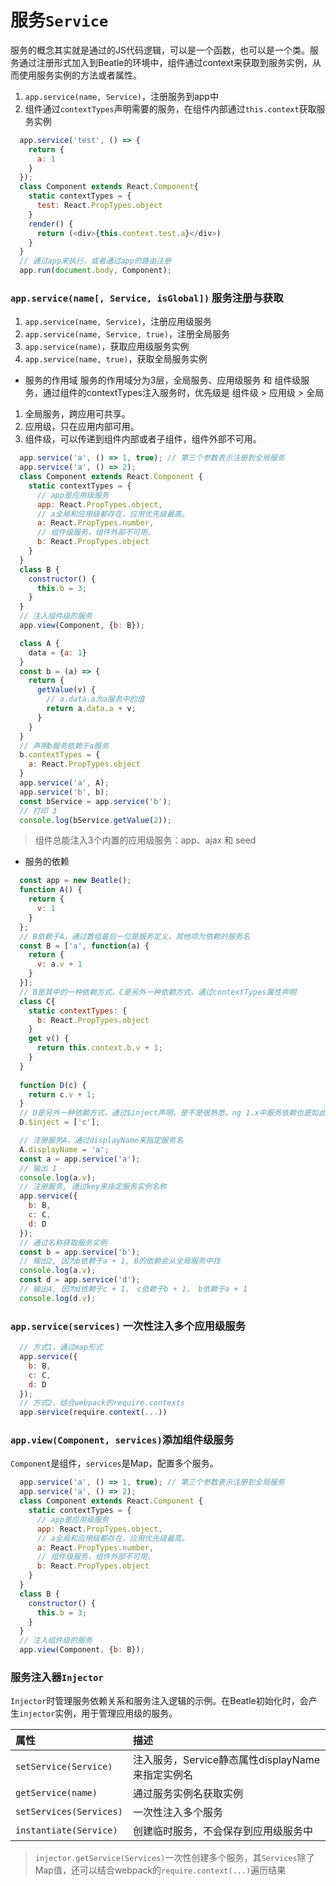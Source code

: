# 服务`Service`

服务的概念其实就是通过的JS代码逻辑，可以是一个函数，也可以是一个类。服务通过注册形式加入到Beatle的环境中，组件通过context来获取到服务实例，从而使用服务实例的方法或者属性。

1. `app.service(name, Service)`，注册服务到app中
2. 组件通过`contextTypes`声明需要的服务，在组件内部通过`this.context`获取服务实例

```javascript
  app.service('test', () => {
    return {
      a: 1
    }
  });
  class Component extends React.Component{
    static contextTypes = {
      test: React.PropTypes.object
    }
    render() {
      return (<div>{this.context.test.a}</div>)
    }
  }
  // 通过app来执行，或者通过app的路由注册
  app.run(document.body, Component);
```


### `app.service(name[, Service, isGlobal])` 服务注册与获取
1. `app.service(name, Service)`，注册应用级服务
2. `app.service(name, Service, true)`，注册全局服务
3. `app.service(name)`，获取应用级服务实例
4. `app.service(name, true)`，获取全局服务实例

+ 服务的作用域
服务的作用域分为3层，全局服务、应用级服务 和 组件级服务，通过组件的contextTypes注入服务时，优先级是 组件级 > 应用级 > 全局

1. 全局服务，跨应用可共享。
2. 应用级，只在应用内部可用。
3. 组件级，可以传递到组件内部或者子组件，组件外部不可用。

```javascript
  app.service('a', () => 1, true); // 第三个参数表示注册到全局服务
  app.service('a', () => 2);
  class Component extends React.Component {
    static contextTypes = {
      // app是应用级服务
      app: React.PropTypes.object,
      // a全局和应用级都存在，应用优先级最高。
      a: React.PropTypes.number,
      // 组件级服务，组件外部不可用。
      b: React.PropTypes.object
    }
  }
  class B {
    constructor() {
      this.b = 3;
    }
  }
  // 注入组件级的服务
  app.view(Component, {b: B});
```

```javascript
  class A {
    data = {a: 1}
  }
  const b = (a) => {
    return {
      getValue(v) {
        // a.data.a为a服务中的值
        return a.data.a + v;
      }
    }
  }
  // 声明b服务依赖于a服务
  b.contextTypes = {
    a: React.PropTypes.object
  }
  app.service('a', A);
  app.service('b', b);
  const bService = app.service('b');
  // 打印 3
  console.log(bService.getValue(2));
```

> 组件总能注入3个内置的应用级服务：app、ajax 和 seed

+ 服务的依赖

```javascript
  const app = new Beatle();
  function A() {
    return {
      v: 1
    }
  };
  // B依赖于A，通过数组最后一位是服务定义，其他项为依赖的服务名
  const B = ['a', function(a) {
    return {
      v: a.v + 1
    }
  }];
  // B是其中的一种依赖方式，C是另外一种依赖方式，通过contextTypes属性声明
  class C{
    static contextTypes: {
      b: React.PropTypes.object
    }
    get v() {
      return this.context.b.v + 1;
    }
  }
  
  function D(c) {
    return c.v + 1;
  }
  // D是另外一种依赖方式，通过$inject声明，是不是很熟悉，ng 1.x中服务依赖也是如此
  D.$inject = ['c'];

  // 注册服务A，通过displayName来指定服务名
  A.displayName = 'a';
  const a = app.service('a');
  // 输出 1
  console.log(a.v);
  // 注册服务, 通过key来指定服务实例名称
  app.service({
    b: B,
    c: C,
    d: D
  });
  // 通过名称获取服务实例
  const b = app.service('b');
  // 输出2, 因为b依赖于a + 1, B的依赖会从全局服务中找
  console.log(a.v);
  const d = app.service('d');
  // 输出4, 因为d依赖于c + 1， c依赖于b + 1， b依赖于a + 1
  console.log(d.v);
```

### `app.service(services)` 一次性注入多个应用级服务

```javascript
  // 方式1，通过map形式
  app.service({
    b: B,
    c: C,
    d: D
  });
  // 方式2，结合webpack的require.contexts
  app.service(require.context(...))
```

### `app.view(Component, services)`添加组件级服务

`Component`是组件，`services`是Map，配置多个服务。

```javascript
  app.service('a', () => 1, true); // 第三个参数表示注册到全局服务
  app.service('a', () => 2);
  class Component extends React.Component {
    static contextTypes = {
      // app是应用级服务
      app: React.PropTypes.object,
      // a全局和应用级都存在，应用优先级最高。
      a: React.PropTypes.number,
      // 组件级服务，组件外部不可用。
      b: React.PropTypes.object
    }
  }
  class B {
    constructor() {
      this.b = 3;
    }
  }
  // 注入组件级的服务
  app.view(Component, {b: B});
```


### 服务注入器`Injector`
`Injector`时管理服务依赖关系和服务注入逻辑的示例。在Beatle初始化时，会产生`injector`实例，用于管理应用级的服务。

| 属性 | 描述 |
|:------ |:------ |
| `setService(Service)` | 注入服务，Service静态属性displayName来指定实例名 |
| `getService(name)` | 通过服务实例名获取实例 |
| `setServices(Services)` | 一次性注入多个服务 |
| `instantiate(Service)` | 创建临时服务，不会保存到应用级服务中 |

> `injector.getService(Services)`一次性创建多个服务，其`Services`除了Map值，还可以结合webpack的`require.context(...)`遍历结果